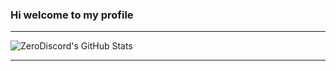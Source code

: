### Hi welcome to my profile
***
![ZeroDiscord's GitHub Stats](https://github-readme-stats.vercel.app/api?username=FuadJTM&show_icons=true&theme=gruvbox)
***
